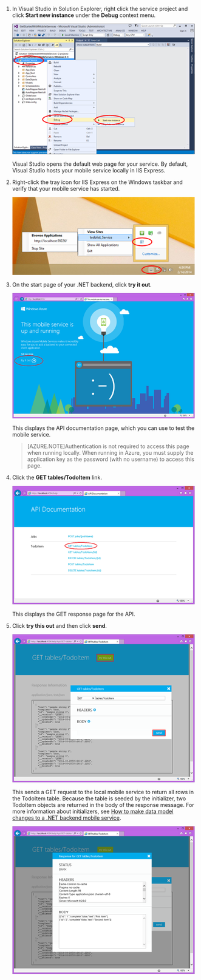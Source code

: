 
1. In Visual Studio in Solution Explorer, right click the service project and click **Start new instance** under the **Debug** context menu.

    ![start mobile service project locally](./media/mobile-services-dotnet-backend-test-local-service-api-documentation/vs-start-debug-service-project.png)

    Visual Studio opens the default web page for your service. By default, Visual Studio hosts your mobile service locally in IIS Express.

2. Right-click the tray icon for IIS Express on the Windows taskbar and verify that your mobile service has started.

	 ![verify the mobile service in the taskbar](./media/mobile-services-dotnet-backend-test-local-service-api-documentation/iis-express-tray.png)

3. On the start page of your .NET backend, click **try it out**.

    ![mobile service start up page](./media/mobile-services-dotnet-backend-test-local-service-api-documentation/service-welcome-page.png)

    This displays the API documentation page, which you can use to test the mobile service.

	>[AZURE.NOTE]Authentication is not required to access this page when running locally. When running in Azure, you must supply the application key as the password (with no username) to access this page.

4. Click the **GET tables/TodoItem** link.

	![](./media/mobile-services-dotnet-backend-test-local-service-api-documentation/service-api-documentation-page.png)
   	
	This displays the GET response page for the API.

5. Click **try this out** and then click **send**.
 
	![](./media/mobile-services-dotnet-backend-test-local-service-api-documentation/service-try-this-out-get-todoitems.png)

	This sends a GET request to the local mobile service to return all rows in the TodoItem table. Because the table is seeded by the initializer, two TodoItem objects are returned in the body of the response message. For more information about initializers, see [How to make data model changes to a .NET backend mobile service](./zh-cn/documentation/articles/mobile-services-dotnet-backend-how-to-use-code-first-migrations/).

	![](./media/mobile-services-dotnet-backend-test-local-service-api-documentation/service-try-this-out-get-response.png)
